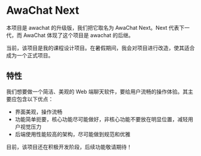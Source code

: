 # AwaChat Next

本项目是 awachat 的升级版，我们把它取名为 AwaChat Next。Next 代表下一代，而 AwaChat 体现了这个项目是 awachat 的后继。

当前，该项目是我的课程设计项目。在暑假期间，我会对项目进行改造，使其适合成为一个正式项目。

## 特性

我们想要做一个简洁、美观的 Web 端聊天软件，要给用户流畅的操作体验。其主要应包含以下优点：

- 界面美观，操作流畅
- 功能简单扼要，核心功能尽可能做好，非核心功能不要放在明显位置，减轻用户视觉压力
- 后端使用性能较高的架构，尽可能做到规范和优雅

目前，该项目还在积极开发阶段，后续功能敬请期待！
